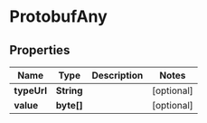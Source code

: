 

# ProtobufAny


## Properties

Name | Type | Description | Notes
------------ | ------------- | ------------- | -------------
**typeUrl** | **String** |  |  [optional]
**value** | **byte[]** |  |  [optional]



